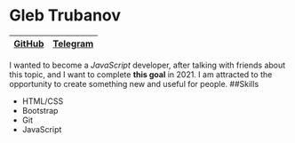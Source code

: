 # Gleb Trubanov
[GitHub](https://github.com/Trubanov)|[Telegram](https://t.me/ccrew10)|
-------------------------------------|--------------------------------|
I wanted to become a *JavaScript* developer, after talking with friends about this topic, and I want to complete **this goal** in 2021. I am attracted to the opportunity to create something new and useful for people.
##Skills
* HTML/CSS
* Bootstrap
* Git
* JavaScript